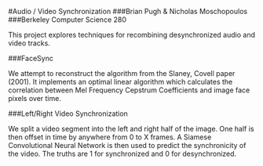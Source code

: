 #Audio / Video Synchronization
###Brian Pugh & Nicholas Moschopoulos
###Berkeley Computer Science 280

This project explores techniques for recombining desynchronized audio and video tracks.

###FaceSync

We attempt to reconstruct the algorithm from the Slaney, Covell paper (2001). It implements an optimal linear algorithm which calculates the correlation between Mel Frequency Cepstrum Coefficients and image face pixels over time. 

###Left/Right Video Synchronization

We split a video segment into the left and right half of the image. One half is then offset in time by anywhere from 0 to X frames. A Siamese Convolutional Neural Network is then used to predict the synchronicity of the video. The truths are 1 for synchronized and 0 for desynchronized.

